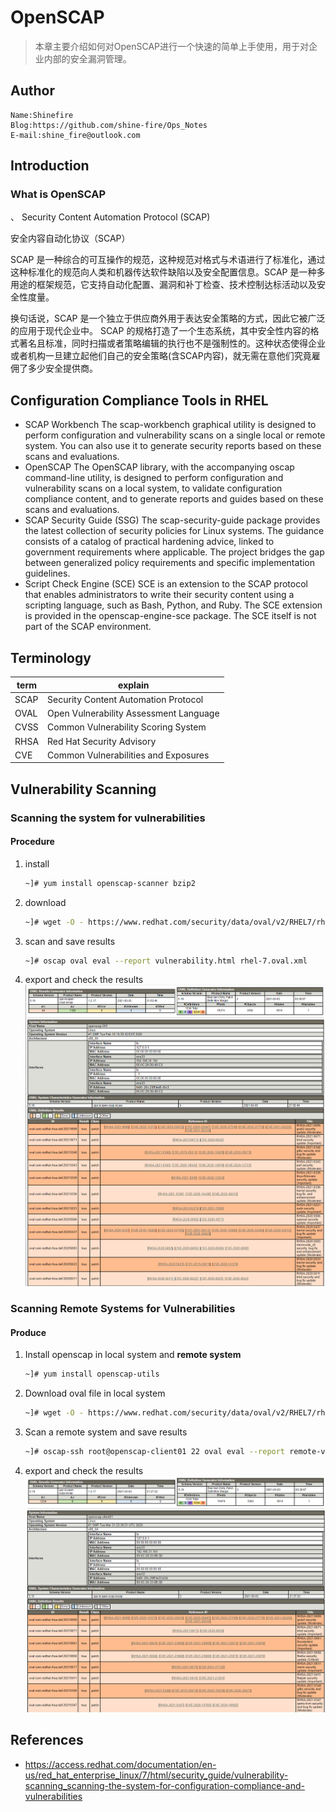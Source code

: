 # OpenSCAP

> 本章主要介绍如何对OpenSCAP进行一个快速的简单上手使用，用于对企业内部的安全漏洞管理。

## Author

```
Name:Shinefire
Blog:https://github.com/shine-fire/Ops_Notes
E-mail:shine_fire@outlook.com
```

## Introduction

### What is OpenSCAP
、
Security Content Automation Protocol (SCAP)

安全内容自动化协议（SCAP）

SCAP 是一种综合的可互操作的规范，这种规范对格式与术语进行了标准化，通过这种标准化的规范向人类和机器传达软件缺陷以及安全配置信息。SCAP 是一种多用途的框架规范，它支持自动化配置、漏洞和补丁检查、技术控制达标活动以及安全性度量。

换句话说，SCAP 是一个独立于供应商外用于表达安全策略的方式，因此它被广泛的应用于现代企业中。 SCAP 的规格打造了一个生态系统，其中安全性内容的格式著名且标准，同时扫描或者策略编辑的执行也不是强制性的。这种状态使得企业或者机构一旦建立起他们自己的安全策略(含SCAP内容)，就无需在意他们究竟雇佣了多少安全提供商。

## Configuration Compliance Tools in RHEL

- SCAP Workbench
  The scap-workbench graphical utility is designed to perform configuration and vulnerability scans on a single local or remote system. You can also use it to generate security reports based on these scans and evaluations.
- OpenSCAP
  The OpenSCAP library, with the accompanying oscap command-line utility, is designed to perform configuration and vulnerability scans on a local system, to validate configuration compliance content, and to generate reports and guides based on these scans and evaluations.
- SCAP Security Guide (SSG)
  The scap-security-guide package provides the latest collection of security policies for Linux systems. The guidance consists of a catalog of practical hardening advice, linked to government requirements where applicable. The project bridges the gap between generalized policy requirements and specific implementation guidelines.
- Script Check Engine (SCE)
  SCE is an extension to the SCAP protocol that enables administrators to write their security content using a scripting language, such as Bash, Python, and Ruby. The SCE extension is provided in the openscap-engine-sce package. The SCE itself is not part of the SCAP environment.

## Terminology

| term | explain                                |
| ---- | -------------------------------------- |
| SCAP | Security Content Automation Protocol   |
| OVAL | Open Vulnerability Assessment Language |
| CVSS | Common Vulnerability Scoring System    |
| RHSA | Red Hat Security Advisory              |
| CVE  | Common Vulnerabilities and Exposures   |



## Vulnerability Scanning

### Scanning the system for vulnerabilities

#### Procedure

1. install 

   ```bash
   ~]# yum install openscap-scanner bzip2
   ```

2. download 

   ```bash
   ~]# wget -O - https://www.redhat.com/security/data/oval/v2/RHEL7/rhel-7.oval.xml.bz2 | bzip2 --decompress > rhel-7.oval.xml
   ```

3. scan and  save results

   ```bash
   ~]# oscap oval eval --report vulnerability.html rhel-7.oval.xml
   ```

4. export  and check the results
   ![image-20210303211429902](OpenSCAP.assets/image-20210303211429902.png)



### Scanning Remote Systems for Vulnerabilities 

#### Produce

1. Install openscap in local system and **remote system** 

   ```bash
   ~]# yum install openscap-utils
   ```

2. Download oval file in local system 

   ```bash
   ~]# wget -O - https://www.redhat.com/security/data/oval/v2/RHEL7/rhel-7.oval.xml.bz2 | bzip2 --decompress > rhel-7.oval.xml
   ```

3. Scan a remote system and save results 

   ```bash
   ~]# oscap-ssh root@openscap-client01 22 oval eval --report remote-vulnerability.html rhel-7.oval.xml
   ```

4. export and check the results 
   ![image-20210303212838609](OpenSCAP.assets/image-20210303212838609.png)



## References

- https://access.redhat.com/documentation/en-us/red_hat_enterprise_linux/7/html/security_guide/vulnerability-scanning_scanning-the-system-for-configuration-compliance-and-vulnerabilities
